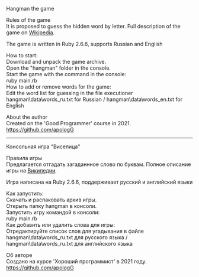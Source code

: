 Hangman the game 

Rules of the game<br/>
It is proposed to guess the hidden word by letter. Full description of the game on [Wikipedia](https://en.wikipedia.org/wiki/Hangman_(game)).

The game is written in Ruby 2.6.6, supports Russian and English

How to start:<br/>
Download and unpack the game archive.<br/>
Open the "hangman" folder in the console.<br/>
Start the game with the command in the console:<br/>
ruby main.rb<br/>
How to add or remove words for the game:<br/>
Edit the word list for guessing in the file executioner hangman\data\words_ru.txt for Russian / hangman\data\words_en.txt for English <br/>

About the author<br/>
Created on the 'Good Programmer' course in 2021.<br/>
https://github.com/apologG

<hr/>

Консольная игра "Виселица"

Правила игры<br/>
Предлагается отгадать загаданнное слово по буквам. Полное описание игры на [Википедии](https://ru.wikipedia.org/wiki/Виселица_(игра)).

Игра написана на Ruby 2.6.6, поддерживает русский и английский языки<br/>

Как запустить:<br/>
Скачать и распаковать архив игры.<br/>
Открыть папку hangman в консоли.<br/>
Запустить игру командой в консоли:<br/>
ruby main.rb<br/>
Как добавить или удалить слова для игры:<br/>
Отредактируйте список слов для угадывания в файле hangman\data\words_ru.txt для русского языка / hangman\data\words_ru.txt для английского языка <br/>

Об авторе<br/>
Создано на курсе 'Хороший программист' в 2021 году.<br/>
https://github.com/apologG<br/>